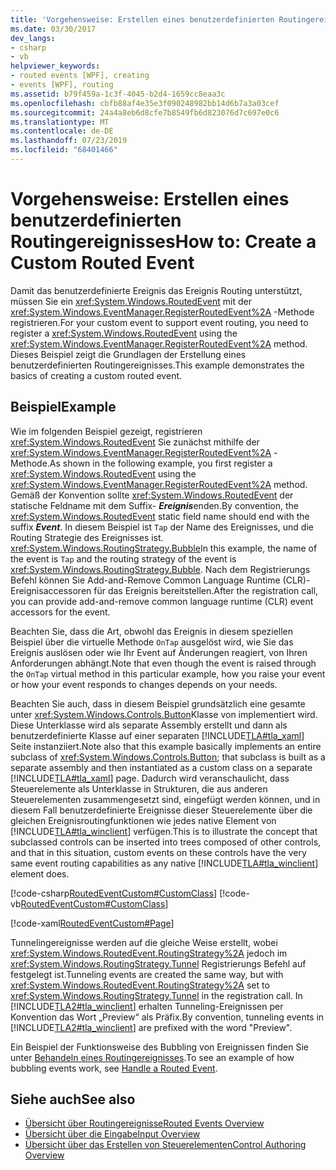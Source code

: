 ```yaml
---
title: 'Vorgehensweise: Erstellen eines benutzerdefinierten Routingereignisses'
ms.date: 03/30/2017
dev_langs:
- csharp
- vb
helpviewer_keywords:
- routed events [WPF], creating
- events [WPF], routing
ms.assetid: b79f459a-1c3f-4045-b2d4-1659cc8eaa3c
ms.openlocfilehash: cbfb88af4e35e3f090248982bb14d6b7a3a03cef
ms.sourcegitcommit: 24a4a8eb6d8cfe7b8549fb6d823076d7c697e0c6
ms.translationtype: MT
ms.contentlocale: de-DE
ms.lasthandoff: 07/23/2019
ms.locfileid: "68401466"
---
```

# <a name="how-to-create-a-custom-routed-event"></a><span data-ttu-id="ea6b0-102">Vorgehensweise: Erstellen eines benutzerdefinierten Routingereignisses</span><span class="sxs-lookup"><span data-stu-id="ea6b0-102">How to: Create a Custom Routed Event</span></span>
<span data-ttu-id="ea6b0-103">Damit das benutzerdefinierte Ereignis das Ereignis Routing unterstützt, müssen Sie ein <xref:System.Windows.RoutedEvent> mit der <xref:System.Windows.EventManager.RegisterRoutedEvent%2A> -Methode registrieren.</span><span class="sxs-lookup"><span data-stu-id="ea6b0-103">For your custom event to support event routing, you need to register a <xref:System.Windows.RoutedEvent> using the <xref:System.Windows.EventManager.RegisterRoutedEvent%2A> method.</span></span> <span data-ttu-id="ea6b0-104">Dieses Beispiel zeigt die Grundlagen der Erstellung eines benutzerdefinierten Routingereignisses.</span><span class="sxs-lookup"><span data-stu-id="ea6b0-104">This example demonstrates the basics of creating a custom routed event.</span></span>  
  
## <a name="example"></a><span data-ttu-id="ea6b0-105">Beispiel</span><span class="sxs-lookup"><span data-stu-id="ea6b0-105">Example</span></span>  
 <span data-ttu-id="ea6b0-106">Wie im folgenden Beispiel gezeigt, registrieren <xref:System.Windows.RoutedEvent> Sie zunächst mithilfe der <xref:System.Windows.EventManager.RegisterRoutedEvent%2A> -Methode.</span><span class="sxs-lookup"><span data-stu-id="ea6b0-106">As shown in the following example, you first register a <xref:System.Windows.RoutedEvent> using the <xref:System.Windows.EventManager.RegisterRoutedEvent%2A> method.</span></span> <span data-ttu-id="ea6b0-107">Gemäß der Konvention sollte <xref:System.Windows.RoutedEvent> der statische Feldname mit dem Suffix- ***Ereignis***enden.</span><span class="sxs-lookup"><span data-stu-id="ea6b0-107">By convention, the <xref:System.Windows.RoutedEvent> static field name should end with the suffix ***Event***.</span></span> <span data-ttu-id="ea6b0-108">In diesem Beispiel ist `Tap` der Name des Ereignisses, und die Routing Strategie des Ereignisses ist. <xref:System.Windows.RoutingStrategy.Bubble></span><span class="sxs-lookup"><span data-stu-id="ea6b0-108">In this example, the name of the event is `Tap` and the routing strategy of the event is <xref:System.Windows.RoutingStrategy.Bubble>.</span></span> <span data-ttu-id="ea6b0-109">Nach dem Registrierungs Befehl können Sie Add-and-Remove Common Language Runtime (CLR)-Ereignisaccessoren für das Ereignis bereitstellen.</span><span class="sxs-lookup"><span data-stu-id="ea6b0-109">After the registration call, you can provide add-and-remove common language runtime (CLR) event accessors for the event.</span></span>  
  
 <span data-ttu-id="ea6b0-110">Beachten Sie, dass die Art, obwohl das Ereignis in diesem speziellen Beispiel über die virtuelle Methode `OnTap` ausgelöst wird, wie Sie das Ereignis auslösen oder wie Ihr Event auf Änderungen reagiert, von Ihren Anforderungen abhängt.</span><span class="sxs-lookup"><span data-stu-id="ea6b0-110">Note that even though the event is raised through the `OnTap` virtual method in this particular example, how you raise your event or how your event responds to changes depends on your needs.</span></span>  
  
 <span data-ttu-id="ea6b0-111">Beachten Sie auch, dass in diesem Beispiel grundsätzlich eine gesamte unter <xref:System.Windows.Controls.Button>Klasse von implementiert wird. Diese Unterklasse wird als separate Assembly erstellt und dann als benutzerdefinierte Klasse auf einer separaten [!INCLUDE[TLA#tla_xaml](../../../../includes/tlasharptla-xaml-md.md)] Seite instanziiert.</span><span class="sxs-lookup"><span data-stu-id="ea6b0-111">Note also that this example basically implements an entire subclass of <xref:System.Windows.Controls.Button>; that subclass is built as a separate assembly and then instantiated as a custom class on a separate [!INCLUDE[TLA#tla_xaml](../../../../includes/tlasharptla-xaml-md.md)] page.</span></span> <span data-ttu-id="ea6b0-112">Dadurch wird veranschaulicht, dass Steuerelemente als Unterklasse in Strukturen, die aus anderen Steuerelementen zusammengesetzt sind, eingefügt werden können, und in diesem Fall benutzerdefinierte Ereignisse dieser Steuerelemente über die gleichen Ereignisroutingfunktionen wie jedes native Element von [!INCLUDE[TLA#tla_winclient](../../../../includes/tlasharptla-winclient-md.md)] verfügen.</span><span class="sxs-lookup"><span data-stu-id="ea6b0-112">This is to illustrate the concept that subclassed controls can be inserted into trees composed of other controls, and that in this situation, custom events on these controls have the very same event routing capabilities as any native [!INCLUDE[TLA#tla_winclient](../../../../includes/tlasharptla-winclient-md.md)] element does.</span></span>  
  
 [!code-csharp[RoutedEventCustom#CustomClass](~/samples/snippets/csharp/VS_Snippets_Wpf/RoutedEventCustom/CSharp/SDKSampleLibrary/class1.cs#customclass)]
 [!code-vb[RoutedEventCustom#CustomClass](~/samples/snippets/visualbasic/VS_Snippets_Wpf/RoutedEventCustom/VB/SDKSampleLibrary/Class1.vb#customclass)]  
  
 [!code-xaml[RoutedEventCustom#Page](~/samples/snippets/csharp/VS_Snippets_Wpf/RoutedEventCustom/CSharp/RoutedEventCustomApp/default.xaml#page)]  
  
 <span data-ttu-id="ea6b0-113">Tunnelingereignisse werden auf die gleiche Weise erstellt, wobei <xref:System.Windows.RoutedEvent.RoutingStrategy%2A> jedoch im <xref:System.Windows.RoutingStrategy.Tunnel> Registrierungs Befehl auf festgelegt ist.</span><span class="sxs-lookup"><span data-stu-id="ea6b0-113">Tunneling events are created the same way, but with <xref:System.Windows.RoutedEvent.RoutingStrategy%2A> set to <xref:System.Windows.RoutingStrategy.Tunnel> in the registration call.</span></span> <span data-ttu-id="ea6b0-114">In [!INCLUDE[TLA2#tla_winclient](../../../../includes/tla2sharptla-winclient-md.md)] erhalten Tunneling-Ereignissen per Konvention das Wort „Preview“ als Präfix.</span><span class="sxs-lookup"><span data-stu-id="ea6b0-114">By convention, tunneling events in [!INCLUDE[TLA2#tla_winclient](../../../../includes/tla2sharptla-winclient-md.md)] are prefixed with the word "Preview".</span></span>  
  
 <span data-ttu-id="ea6b0-115">Ein Beispiel der Funktionsweise des Bubbling von Ereignissen finden Sie unter [Behandeln eines Routingereignisses](how-to-handle-a-routed-event.md).</span><span class="sxs-lookup"><span data-stu-id="ea6b0-115">To see an example of how bubbling events work, see [Handle a Routed Event](how-to-handle-a-routed-event.md).</span></span>  
  
## <a name="see-also"></a><span data-ttu-id="ea6b0-116">Siehe auch</span><span class="sxs-lookup"><span data-stu-id="ea6b0-116">See also</span></span>

- [<span data-ttu-id="ea6b0-117">Übersicht über Routingereignisse</span><span class="sxs-lookup"><span data-stu-id="ea6b0-117">Routed Events Overview</span></span>](routed-events-overview.md)
- [<span data-ttu-id="ea6b0-118">Übersicht über die Eingabe</span><span class="sxs-lookup"><span data-stu-id="ea6b0-118">Input Overview</span></span>](input-overview.md)
- [<span data-ttu-id="ea6b0-119">Übersicht über das Erstellen von Steuerelementen</span><span class="sxs-lookup"><span data-stu-id="ea6b0-119">Control Authoring Overview</span></span>](../controls/control-authoring-overview.md)
